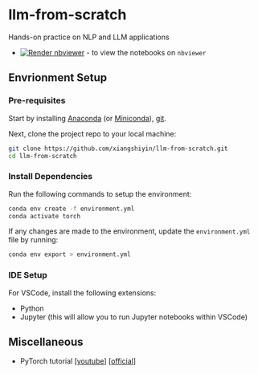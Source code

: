 # llm-from-scratch
Hands-on practice on NLP and LLM applications
- <a href="https://nbviewer.jupyter.org/github/xiangshiyin/llm-from-scratch/blob/main/torch_from_scratch/tensor.ipynb"><img src="https://raw.githubusercontent.com/jupyter/design/master/logos/Badges/nbviewer_badge.svg" alt="Render nbviewer" /></a> - to view the notebooks on `nbviewer`

## Envrionment Setup
### Pre-requisites
Start by installing [Anaconda](https://www.anaconda.com/products/distribution) (or [Miniconda](https://docs.conda.io/en/latest/miniconda.html)), [git](https://git-scm.com/downloads).

Next, clone the project repo to your local machine:
```bash
git clone https://github.com/xiangshiyin/llm-from-scratch.git
cd llm-from-scratch
```

### Install Dependencies
Run the following commands to setup the environment:
```bash
conda env create -f environment.yml
conda activate torch
```

If any changes are made to the environment, update the `environment.yml` file by running:
```bash
conda env export > environment.yml
```

### IDE Setup
For VSCode, install the following extensions:
- Python
- Jupyter (this will allow you to run Jupyter notebooks within VSCode)

## Miscellaneous
- PyTorch tutorial [[youtube](https://www.youtube.com/playlist?list=PL_lsbAsL_o2CTlGHgMxNrKhzP97BaG9ZN)] [[official](https://pytorch.org/tutorials/beginner/deep_learning_60min_blitz.html)]

